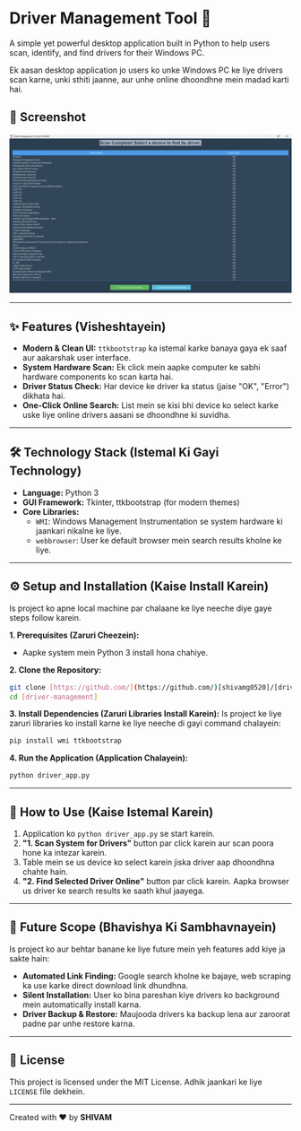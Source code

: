 # Driver Management Tool 🚀

A simple yet powerful desktop application built in Python to help users scan, identify, and find drivers for their Windows PC.

Ek aasan desktop application jo users ko unke Windows PC ke liye drivers scan karne, unki sthiti jaanne, aur unhe online dhoondhne mein madad karti hai.

## 📸 Screenshot

![App Screenshot](app_screenshot.png)

---

## ✨ Features (Visheshtayein)

- **Modern & Clean UI:** `ttkbootstrap` ka istemal karke banaya gaya ek saaf aur aakarshak user interface.
- **System Hardware Scan:** Ek click mein aapke computer ke sabhi hardware components ko scan karta hai.
- **Driver Status Check:** Har device ke driver ka status (jaise "OK", "Error") dikhata hai.
- **One-Click Online Search:** List mein se kisi bhi device ko select karke uske liye online drivers aasani se dhoondhne ki suvidha.

---

## 🛠️ Technology Stack (Istemal Ki Gayi Technology)

- **Language:** Python 3
- **GUI Framework:** Tkinter, ttkbootstrap (for modern themes)
- **Core Libraries:**
  - `WMI`: Windows Management Instrumentation se system hardware ki jaankari nikalne ke liye.
  - `webbrowser`: User ke default browser mein search results kholne ke liye.

---

## ⚙️ Setup and Installation (Kaise Install Karein)

Is project ko apne local machine par chalaane ke liye neeche diye gaye steps follow karein.

**1. Prerequisites (Zaruri Cheezein):**
   - Aapke system mein Python 3 install hona chahiye.

**2. Clone the Repository:**
   ```bash
   git clone [https://github.com/](https://github.com/)[shivamg0520]/[driver-management].git
   cd [driver-management]
   ```

**3. Install Dependencies (Zaruri Libraries Install Karein):**
   Is project ke liye zaruri libraries ko install karne ke liye neeche di gayi command chalayein:
   ```bash
   pip install wmi ttkbootstrap
   ```

**4. Run the Application (Application Chalayein):**
   ```bash
   python driver_app.py
   ```

---

## 🚀 How to Use (Kaise Istemal Karein)

1.  Application ko `python driver_app.py` se start karein.
2.  **"1. Scan System for Drivers"** button par click karein aur scan poora hone ka intezar karein.
3.  Table mein se us device ko select karein jiska driver aap dhoondhna chahte hain.
4.  **"2. Find Selected Driver Online"** button par click karein. Aapka browser us driver ke search results ke saath khul jaayega.

---

## 🔮 Future Scope (Bhavishya Ki Sambhavnayein)

Is project ko aur behtar banane ke liye future mein yeh features add kiye ja sakte hain:

- **Automated Link Finding:** Google search kholne ke bajaye, web scraping ka use karke direct download link dhundhna.
- **Silent Installation:** User ko bina pareshan kiye drivers ko background mein automatically install karna.
- **Driver Backup & Restore:** Maujooda drivers ka backup lena aur zaroorat padne par unhe restore karna.

---

## 📄 License

This project is licensed under the MIT License. Adhik jaankari ke liye `LICENSE` file dekhein.

---

Created with ❤️ by **SHIVAM**
